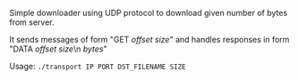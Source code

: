 Simple downloader using UDP protocol to download given number of bytes from server.

It sends messages of form "GET _offset_ _size_" and handles responses in form "DATA _offset_ _size_\n _bytes_"

Usage:
`./transport IP PORT DST_FILENAME SIZE`